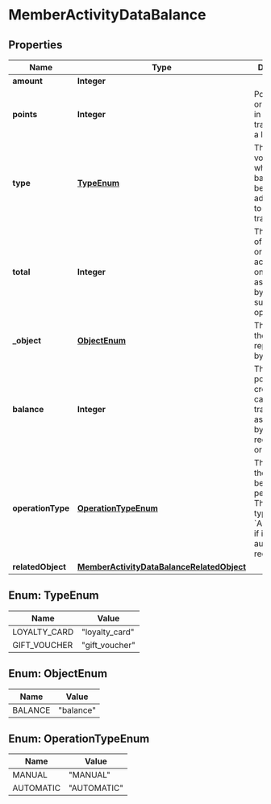 

# MemberActivityDataBalance


## Properties

| Name | Type | Description |
|------------ | ------------- | ------------- |
|**amount** | **Integer** |  |
|**points** | **Integer** | Points added or subtracted in the transaction of a loyalty card. |
|**type** | [**TypeEnum**](#TypeEnum) | The type of voucher whose balance is being adjusted due to the transaction. |
|**total** | **Integer** | The number of all points or credits accumulated on the card as affected by add or subtract operations. |
|**_object** | [**ObjectEnum**](#ObjectEnum) | The type of the object represented by the JSON. |
|**balance** | **Integer** | The available points or credits on the card after the transaction as affected by redemption or rollback. |
|**operationType** | [**OperationTypeEnum**](#OperationTypeEnum) | The type of the operation being performed. The operation type is &#x60;AUTOMATIC&#x60; if it is an automatic redemption. |
|**relatedObject** | [**MemberActivityDataBalanceRelatedObject**](MemberActivityDataBalanceRelatedObject.md) |  |



## Enum: TypeEnum

| Name | Value |
|---- | -----|
| LOYALTY_CARD | &quot;loyalty_card&quot; |
| GIFT_VOUCHER | &quot;gift_voucher&quot; |



## Enum: ObjectEnum

| Name | Value |
|---- | -----|
| BALANCE | &quot;balance&quot; |



## Enum: OperationTypeEnum

| Name | Value |
|---- | -----|
| MANUAL | &quot;MANUAL&quot; |
| AUTOMATIC | &quot;AUTOMATIC&quot; |



